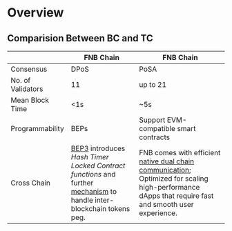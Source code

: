 # Overview

## Comparision Between BC and TC

|                   | FNB Chain | FNB Chain                    |
| ----------------- | ------------- | -------------------------------------- |
| Consensus         | DPoS          | PoSA                                   |
| No. of Validators | 11            | up to 21                               |
| Mean Block Time   | <1s           | ~5s                                    |
| Programmability   | BEPs          | Support EVM-compatible smart contracts |
| Cross Chain       |[BEP3](https://github.com/githubusername/githubrepo/BEPs/blob/master/BEP3.md) introduces *Hash Timer Locked Contract functions* and further [mechanism](https://community.finanscan.io/topic/1892) to handle inter-blockchain tokens peg.    | FNB comes with efficient [native dual chain communication](./concepts/cross-chain.md); Optimized for scaling high-performance dApps that require fast and smooth user experience.                    |



